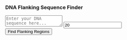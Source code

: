 <!-- Add this to a new markdown file or static HTML -->
<div id="dna-tool">
    <h3>DNA Flanking Sequence Finder</h3>
    <textarea id="sequence-input" placeholder="Enter your DNA sequence here..."></textarea>
    <input type="number" id="flank-length" placeholder="Flanking length" value="20">
    <button onclick="findFlankingSequence()">Find Flanking Regions</button>
    <div id="result"></div>
</div>

<script>
function findFlankingSequence() {
    const sequence = document.getElementById('sequence-input').value;
    const flankLength = parseInt(document.getElementById('flank-length').value);
    
    // Your Python logic converted to JavaScript
    if (sequence.length > flankLength * 2) {
        const leftFlank = sequence.substring(0, flankLength);
        const rightFlank = sequence.substring(sequence.length - flankLength);
        const core = sequence.substring(flankLength, sequence.length - flankLength);
        
        document.getElementById('result').innerHTML = `
            <h4>Results:</h4>
            <p><strong>Left Flanking:</strong> ${leftFlank}</p>
            <p><strong>Core Sequence:</strong> ${core}</p>
            <p><strong>Right Flanking:</strong> ${rightFlank}</p>
        `;
    } else {
        document.getElementById('result').innerHTML = '<p>Sequence too short for specified flanking length.</p>';
    }
}
</script>
